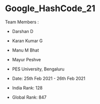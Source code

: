 # Google_HashCode_21

Team Members :
- Darshan D
- Karan Kumar G
- Manu M Bhat
- Mayur Peshve

- PES University, Bengaluru

- Date: 25th Feb 2021 - 26th Feb 2021

- India Rank: 128
- Global Rank: 847
